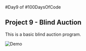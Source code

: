 #Day9 of #100DaysOfCode


## Project 9 - Blind Auction
This is a basic blind auction program.

![Demo]()

